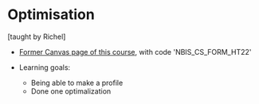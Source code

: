 # Optimisation

[taught by Richel]

 * [Former Canvas page of this course](https://uppsala.instructure.com/courses/69215), with code 'NBIS_CS_FORM_HT22'


 * Learning goals:
   * Being able to make a profile
   * Done one optimalization